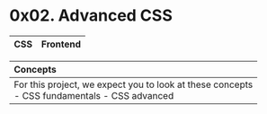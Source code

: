# 0x02. Advanced CSS
| CSS | Frontend |
|--- | -----|

|Concepts|
|:--- |
| For this project, we expect you to look at these concepts <br> - CSS fundamentals - CSS advanced |
